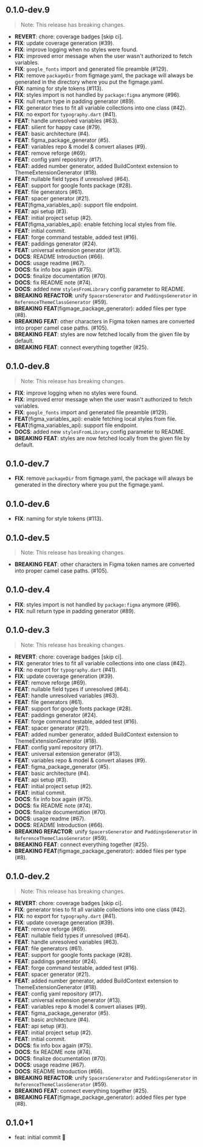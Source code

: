 ## 0.1.0-dev.9

> Note: This release has breaking changes.

 - **REVERT**: chore: coverage badges [skip ci].
 - **FIX**: update coverage generation (#39).
 - **FIX**: improve logging when no styles were found.
 - **FIX**: improved error message when the user wasn't authorized to fetch variables.
 - **FIX**: `google_fonts` import and generated file preamble (#129).
 - **FIX**: remove `packageDir` from figmage.yaml, the package will always be generated in the directory where you put the figmage.yaml.
 - **FIX**: naming for style tokens (#113).
 - **FIX**: styles import is not handled by `package:figma` anymore (#96).
 - **FIX**: null return type in padding generator (#89).
 - **FIX**: generator tries to fit all variable collections into one class (#42).
 - **FIX**: no export for `typography.dart` (#41).
 - **FEAT**: handle unresolved variables (#63).
 - **FEAT**: silient for happy case (#79).
 - **FEAT**: basic architecture (#4).
 - **FEAT**: figma_package_generator (#5).
 - **FEAT**: variables repo & model & convert aliases (#9).
 - **FEAT**: remove reforge (#69).
 - **FEAT**: config yaml repository (#17).
 - **FEAT**: added number generator, added BuildContext extension to ThemeExtensionGenerator (#18).
 - **FEAT**: nullable field types if unresolved (#64).
 - **FEAT**: support for google fonts package (#28).
 - **FEAT**: file generators (#61).
 - **FEAT**: spacer generator (#21).
 - **FEAT**(figma_variables_api): support file endpoint.
 - **FEAT**: api setup (#3).
 - **FEAT**: initial project setup (#2).
 - **FEAT**(figma_variables_api): enable fetching local styles from file.
 - **FEAT**: initial commit.
 - **FEAT**: forge command testable, added test (#16).
 - **FEAT**: paddings generator (#24).
 - **FEAT**: universal extension generator (#13).
 - **DOCS**: README Introduction (#66).
 - **DOCS**: usage readme (#67).
 - **DOCS**: fix info box again (#75).
 - **DOCS**: finalize documentation (#70).
 - **DOCS**: fix README note (#74).
 - **DOCS**: added new `stylesFromLibrary` config parameter to README.
 - **BREAKING** **REFACTOR**: unify `SpacersGenerator` and `PaddingsGenerator` in `ReferenceThemeClassGenerator` (#59).
 - **BREAKING** **FEAT**(figmage_package_generator): added files per type (#8).
 - **BREAKING** **FEAT**: other characters in Figma token names are converted into proper camel case paths. (#105).
 - **BREAKING** **FEAT**: styles are now fetched locally from the given file by default.
 - **BREAKING** **FEAT**: connect everything together (#25).

## 0.1.0-dev.8

> Note: This release has breaking changes.

 - **FIX**: improve logging when no styles were found.
 - **FIX**: improved error message when the user wasn't authorized to fetch variables.
 - **FIX**: `google_fonts` import and generated file preamble (#129).
 - **FEAT**(figma_variables_api): enable fetching local styles from file.
 - **FEAT**(figma_variables_api): support file endpoint.
 - **DOCS**: added new `stylesFromLibrary` config parameter to README.
 - **BREAKING** **FEAT**: styles are now fetched locally from the given file by default.

## 0.1.0-dev.7

 - **FIX**: remove `packageDir` from figmage.yaml, the package will always be generated in the directory where you put the figmage.yaml.

## 0.1.0-dev.6

 - **FIX**: naming for style tokens (#113).

## 0.1.0-dev.5

> Note: This release has breaking changes.

 - **BREAKING** **FEAT**: other characters in Figma token names are converted into proper camel case paths. (#105).

## 0.1.0-dev.4

 - **FIX**: styles import is not handled by `package:figma` anymore (#96).
 - **FIX**: null return type in padding generator (#89).

## 0.1.0-dev.3

> Note: This release has breaking changes.

 - **REVERT**: chore: coverage badges [skip ci].
 - **FIX**: generator tries to fit all variable collections into one class (#42).
 - **FIX**: no export for `typography.dart` (#41).
 - **FIX**: update coverage generation (#39).
 - **FEAT**: remove reforge (#69).
 - **FEAT**: nullable field types if unresolved (#64).
 - **FEAT**: handle unresolved variables (#63).
 - **FEAT**: file generators (#61).
 - **FEAT**: support for google fonts package (#28).
 - **FEAT**: paddings generator (#24).
 - **FEAT**: forge command testable, added test (#16).
 - **FEAT**: spacer generator (#21).
 - **FEAT**: added number generator, added BuildContext extension to ThemeExtensionGenerator (#18).
 - **FEAT**: config yaml repository (#17).
 - **FEAT**: universal extension generator (#13).
 - **FEAT**: variables repo & model & convert aliases (#9).
 - **FEAT**: figma_package_generator (#5).
 - **FEAT**: basic architecture (#4).
 - **FEAT**: api setup (#3).
 - **FEAT**: initial project setup (#2).
 - **FEAT**: initial commit.
 - **DOCS**: fix info box again (#75).
 - **DOCS**: fix README note (#74).
 - **DOCS**: finalize documentation (#70).
 - **DOCS**: usage readme (#67).
 - **DOCS**: README Introduction (#66).
 - **BREAKING** **REFACTOR**: unify `SpacersGenerator` and `PaddingsGenerator` in `ReferenceThemeClassGenerator` (#59).
 - **BREAKING** **FEAT**: connect everything together (#25).
 - **BREAKING** **FEAT**(figmage_package_generator): added files per type (#8).

## 0.1.0-dev.2

> Note: This release has breaking changes.

 - **REVERT**: chore: coverage badges [skip ci].
 - **FIX**: generator tries to fit all variable collections into one class (#42).
 - **FIX**: no export for `typography.dart` (#41).
 - **FIX**: update coverage generation (#39).
 - **FEAT**: remove reforge (#69).
 - **FEAT**: nullable field types if unresolved (#64).
 - **FEAT**: handle unresolved variables (#63).
 - **FEAT**: file generators (#61).
 - **FEAT**: support for google fonts package (#28).
 - **FEAT**: paddings generator (#24).
 - **FEAT**: forge command testable, added test (#16).
 - **FEAT**: spacer generator (#21).
 - **FEAT**: added number generator, added BuildContext extension to ThemeExtensionGenerator (#18).
 - **FEAT**: config yaml repository (#17).
 - **FEAT**: universal extension generator (#13).
 - **FEAT**: variables repo & model & convert aliases (#9).
 - **FEAT**: figma_package_generator (#5).
 - **FEAT**: basic architecture (#4).
 - **FEAT**: api setup (#3).
 - **FEAT**: initial project setup (#2).
 - **FEAT**: initial commit.
 - **DOCS**: fix info box again (#75).
 - **DOCS**: fix README note (#74).
 - **DOCS**: finalize documentation (#70).
 - **DOCS**: usage readme (#67).
 - **DOCS**: README Introduction (#66).
 - **BREAKING** **REFACTOR**: unify `SpacersGenerator` and `PaddingsGenerator` in `ReferenceThemeClassGenerator` (#59).
 - **BREAKING** **FEAT**: connect everything together (#25).
 - **BREAKING** **FEAT**(figmage_package_generator): added files per type (#8).

## 0.1.0+1

- feat: initial commit 🎉
